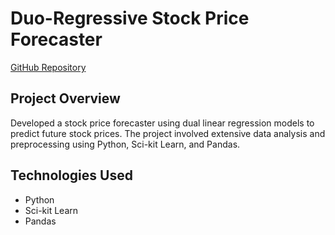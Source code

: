 # Duo-Regressive Stock Price Forecaster

[GitHub Repository](https://github.com/jtang25/Linear-Regression-Fusion-Network)

## Project Overview
Developed a stock price forecaster using dual linear regression models to predict future stock prices. The project involved extensive data analysis and preprocessing using Python, Sci-kit Learn, and Pandas.

## Technologies Used
- Python
- Sci-kit Learn
- Pandas
